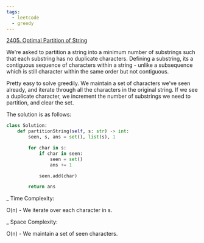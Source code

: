 ```yaml
---
tags:
  - leetcode
  - greedy
---
```


<a href="https://leetcode.com/problems/optimal-partition-of-string/">
2405. Optimal Partition of String</a>

We're asked to partition a string into a minimum number of substrings such that
each substring has no duplicate characters. Defining a substring, its a
contiguous sequence of characters within a string - unlike a subsequence which
is still character within the same order but not contiguous.

Pretty easy to solve greedily. We maintain a set of characters we've seen
already, and iterate through all the characters in the original string. If we
see a duplicate character, we increment the number of substrings we need to
partition, and clear the set.

The solution is as follows:

```python
class Solution:
    def partitionString(self, s: str) -> int:
        seen, s, ans = set(), list(s), 1

        for char in s:
            if char in seen:
                seen = set()
                ans += 1

            seen.add(char)

        return ans
```

\_ Time Complexity:

O(n) - We iterate over each character in s.

\_ Space Complexity:

O(n) - We maintain a set of seen characters.
